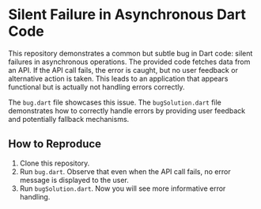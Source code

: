 # Silent Failure in Asynchronous Dart Code

This repository demonstrates a common but subtle bug in Dart code: silent failures in asynchronous operations.  The provided code fetches data from an API.  If the API call fails, the error is caught, but no user feedback or alternative action is taken. This leads to an application that appears functional but is actually not handling errors correctly.

The `bug.dart` file showcases this issue. The `bugSolution.dart` file demonstrates how to correctly handle errors by providing user feedback and potentially fallback mechanisms.

## How to Reproduce

1. Clone this repository.
2. Run `bug.dart`. Observe that even when the API call fails, no error message is displayed to the user.
3. Run `bugSolution.dart`.  Now you will see more informative error handling.